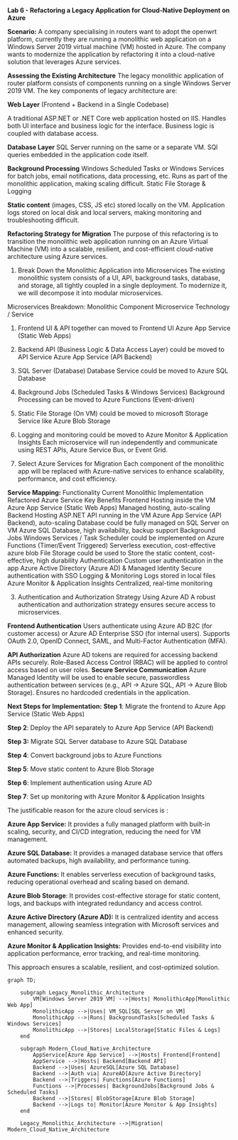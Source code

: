**Lab 6 - Refactoring a Legacy Application for Cloud-Native Deployment on Azure**

**Scenario:** A company specialising in routers want to adopt the openwrt platform, currently they are  running a monolithic web application on a Windows Server 2019 virtual machine (VM) hosted in Azure. The company wants to modernize the application by refactoring it into a cloud-native solution that leverages Azure services.

**Assessing the Existing Architecture**
The legacy monolithic application of router platform consists of  components running on a single Windows Server 2019 VM. The key components of legacy architecture are:

**Web Layer** (Frontend + Backend in a Single Codebase)

A traditional ASP.NET or .NET Core web application hosted on IIS.
Handles both UI interface and business logic for the interface.
Business logic is coupled with database access.

**Database Layer**
SQL Server running on the same or a separate VM.
SQl queries embedded in the application code itself.

**Background Processing**
Windows Scheduled Tasks or Windows Services for batch jobs, email notifications, data processing, etc.
Runs as part of the monolithic application, making scaling difficult.
Static File Storage & Logging

**Static content** (images, CSS, JS etc) stored locally on the VM.
Application logs stored on local disk and local servers, making monitoring and troubleshooting difficult.



**Refactoring Strategy for Migration**
The purpose of this  refactoring is to transition the monolithic web application running on an Azure Virtual Machine (VM) into a  scalable, resilient, and cost-efficient cloud-native architecture using Azure services.

1. Break Down the Monolithic Application into Microservices
The existing monolithic system consists of a UI, API, background tasks, database, and storage, all tightly coupled in a single deployment. To modernize it, we will decompose it into modular microservices.

Microservices Breakdown:
Monolithic Component	Microservice	Technology / Service

1. Frontend UI & API together can moved to Frontend UI	Azure App Service (Static Web Apps)

2. Backend API (Business Logic & Data Access Layer) could be moved to API Service	Azure App Service (API Backend)
3. SQL Server (Database)	Database Service could be moved  to Azure SQL Database
4. Background Jobs (Scheduled Tasks & Windows Services)	Background Processing can be moved to Azure Functions (Event-driven)
5. Static File Storage (On VM) could be moved to microsoft Storage Service like Azure Blob Storage
6. Logging and monitoring could be moved to Azure Monitor & Application Insights
Each microservice will run independently and communicate using REST APIs, Azure Service Bus, or Event Grid.

2. Select Azure Services for Migration
Each component of the monolithic app will be replaced with Azure-native services to enhance scalability, performance, and cost efficiency.

**Service Mapping:**
Functionality	Current Monolithic Implementation	Refactored Azure Service	Key Benefits
Frontend Hosting inside the VM	Azure App Service (Static Web Apps)	Managed hosting, auto-scaling
Backend Hosting	ASP.NET API running in the VM	Azure App Service (API Backend), auto-scaling
Database	could be fully managed on SQL Server on VM	Azure SQL Database, high availability, backup support
Background Jobs	Windows Services / Task Scheduler	could be implemented on Azure Functions (Timer/Event Triggered)	Serverless execution, cost-effective
azure blob File Storage	could be used to Store the static content, cost-effective, high durability
Authentication	Custom user authentication in the app	Azure Active Directory (Azure AD) & Managed Identity	Secure authentication with SSO
Logging & Monitoring	Logs stored in local files	Azure Monitor & Application Insights	Centralized, real-time monitoring

3. Authentication and Authorization Strategy Using Azure AD
A robust authentication and authorization strategy ensures secure access to microservices.

**Frontend Authentication**
Users authenticate using Azure AD B2C (for customer access) or Azure AD Enterprise SSO (for internal users).
Supports OAuth 2.0, OpenID Connect, SAML, and Multi-Factor Authentication (MFA).

**API Authorization**
Azure AD tokens are required for accessing backend APIs securely.
Role-Based Access Control (RBAC) will be applied to control access based on user roles.
 **Secure Service Communication**
Azure Managed Identity will be used to enable secure, passwordless authentication between services (e.g., API → Azure SQL, API → Azure Blob Storage).
Ensures no hardcoded credentials in the application.

**Next Steps for Implementation:**
 **Step 1**: Migrate the frontend to Azure App Service (Static Web Apps)
 
 **Step 2**: Deploy the API separately to Azure App Service (API Backend)
 
 **Step 3:** Migrate SQL Server database to Azure SQL Database
 
 **Step 4**: Convert background jobs to Azure Functions
 
 **Step 5**: Move static content to Azure Blob Storage
 
 **Step 6**: Implement authentication using Azure AD
 
 **Step 7**: Set up monitoring with Azure Monitor & Application Insights

 The justificable reason for the azure cloud services is : 
 
**Azure App Service:** It provides a fully managed platform with built-in scaling, security, and CI/CD integration, reducing the need for VM management.

**Azure SQL Database:** It provides a managed database service that offers automated backups, high availability, and performance tuning.

**Azure Functions:** It enables serverless execution of background tasks, reducing operational overhead and scaling based on demand.

**Azure Blob Storage**: It provides cost-effective storage for static content, logs, and backups with integrated redundancy and access control.

**Azure Active Directory (Azure AD):** It is centralized identity and access management, allowing seamless integration with Microsoft services and enhanced security.

**Azure Monitor & Application Insights:** Provides end-to-end visibility into application performance, error tracking, and real-time monitoring.

This approach ensures a scalable, resilient, and cost-optimized solution.


```mermaid
graph TD;
    
    subgraph Legacy_Monolithic_Architecture
        VM[Windows Server 2019 VM] -->|Hosts| MonolithicApp[Monolithic Web App]
        MonolithicApp -->|Uses| VM_SQL[SQL Server on VM]
        MonolithicApp -->|Runs| BackgroundTasks[Scheduled Tasks & Windows Services]
        MonolithicApp -->|Stores| LocalStorage[Static Files & Logs]
    end
    
    subgraph Modern_Cloud_Native_Architecture
        AppService[Azure App Service] -->|Hosts| Frontend[Frontend]
        AppService -->|Hosts| Backend[Backend API]
        Backend -->|Uses| AzureSQL[Azure SQL Database]
        Backend -->|Auth via| AzureAD[Azure Active Directory]
        Backend -->|Triggers| Functions[Azure Functions]
        Functions -->|Processes| BackgroundJobs[Background Jobs & Scheduled Tasks]
        Backend -->|Stores| BlobStorage[Azure Blob Storage]
        Backend -->|Logs to| Monitor[Azure Monitor & App Insights]
    end
    
    Legacy_Monolithic_Architecture -->|Migration| Modern_Cloud_Native_Architecture
    
  
